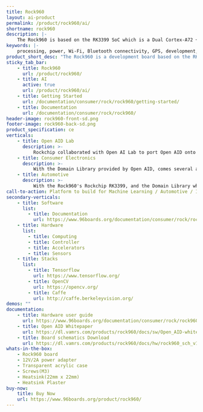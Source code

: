 ```yaml
---
title: Rock960
layout: ai-product
permalink: /product/rock960/ai/
shortname: rock960
description: |-
    The Rock960 is based on the RK3399 SoC which is a Dual Cortex-A72 + quad Cortex-A53 CPU, with up to 2.0GHz frequency. This board comes packed with 4GB of RAM, 32GB of on board eMMC storage, USB 3.1 type C with DP, HDMI 2.0 with 4K output, 4 lane M.2 PCI-E 2.1, and so much more! All of this on the 96Boards Consumer Edition Standard form factor, a truely little beast.
keywords: |-
    processing, power, Wi-Fi, Bluetooth connectivity, GPS, development, board, rockchip, rk3399, processor, low cost, Product, Development, Platform, arm
product_short_desc: "The Rock960 is a development board based on the RK3399 SoC"
sticky_tab_bar:
    - title: Rock960
      url: /product/rock960/
    - title: AI
      active: true
      url: /product/rock960/ai/
    - title: Getting Started
      url: /documentation/consumer/rock/rock960/getting-started/
    - title: Documentation
      url: /documentation/consumer/rock/rock960/
header-image: rock960-front-sd.png
footer-image: rock960-back-sd.png
product_specification: ce
verticals:
    - title: Open AID Lab
      description: >-
          Rockchip collaborated with Open AI Lab to port Open AID onto the ROCK960 allowing for easier development of Vision and Speech recognition on the Edge. Open AID brings Domain Libraries for Vision and Speech inferences along with a unified API for developers, Tengine with improved DL frameworks on Caffe, MXNet and TensorFlow for inference, and Heterogeneous Computing Library (HCL) for optimized Arm CPU and Mali GPU utilization.
    - title: Consumer Electronics
      description: >-
          With the Domain Library provided by Open AID, comes several applications provided including face detection/recognition, gesture recognition, tracking and speech recognition. These libraries in conjunction with the Rock960's Rockchip RK3399 and NPU, make the Rock960 an ideal platform for consumers looking to develop machine learning applications on the edge.
    - title: Automotive
      description: >-
          With the Rock960's Rockchip RK3399, and the Domain Library which provides applications for Vision Detection, the Rock960 is an excellent platform for developing cutting edge Machine Learning applications which are integral to the Autonomous Vehicle industry.
call-to-action: Platform to build for Machine Learning / Automotive / Industrial IoT
secondary-verticals:
    - title: Software
      list:
        - title: Documentation
          url: https://www.96boards.org/documentation/consumer/rock/rock960/
    - title: Hardware
      list:
        - title: Computing
        - title: Controller
        - title: Accelerators
        - title: Sensors
    - title: Stacks
      list:
        - title: Tensorflow
          url: https://www.tensorflow.org/
        - title: OpenCV
          url: https://opencv.org/
        - title: Caffe
          url: http://caffe.berkeleyvision.org/
demos: ""
documentation:
    - title: Hardware user guide
      url: https://www.96boards.org/documentation/consumer/rock/rock960/hardware-docs/hardware-user-manual.md.html
    - title: Open AID Whitepaper
      url: https://dl.vamrs.com/products/rock960/docs/sw/Open_AID-whitepaper.pdf
    - title: Board schematics Download
      url: https://dl.vamrs.com/products/rock960/docs/hw/rock960_sch_v1.1.pdf
whats-in-the-box:
    - Rock960 board
    - 12V/2A power adapter
    - Transparent acrylic case
    - Screws(M3)
    - Heatsink(22mm x 22mm)
    - Heatsink Plaster
buy-now: 
    title: Buy Now
    url: https://www.96boards.org/product/rock960/
---
```

